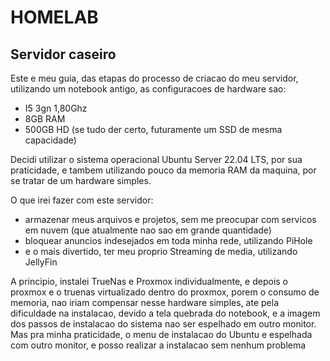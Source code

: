 # HOMELAB
## Servidor caseiro

Este e meu guia, das etapas do processo de criacao do meu servidor, utilizando um notebook antigo, as configuracoes de hardware sao:
  
  - I5 3gn 1,80Ghz
  - 8GB RAM 
  - 500GB HD (se tudo der certo, futuramente um SSD de mesma capacidade)

Decidi utilizar o sistema operacional Ubuntu Server 22.04 LTS, por sua praticidade, e tambem utilizando pouco da memoria RAM da maquina, por se tratar de um hardware simples.

O que irei fazer com este servidor: 
  - armazenar meus arquivos e projetos, sem me preocupar com servicos em nuvem (que atualmente nao sao em grande quantidade)
  - bloquear anuncios indesejados em toda minha rede, utilizando PiHole
  - e o mais divertido, ter meu proprio Streaming de media, utilizando JellyFin 

A principio, instalei TrueNas e Proxmox individualmente, e depois o proxmox e o truenas virtualizado dentro do proxmox, porem o consumo de memoria, nao iriam compensar nesse hardware simples, ate pela dificuldade na instalacao, devido a tela quebrada do notebook, e a imagem dos passos de instalacao do sistema nao ser espelhado em outro monitor.
Mas pra minha praticidade, o menu de instalacao do Ubuntu e espelhada com outro monitor, e posso realizar a instalacao sem nenhum problema
